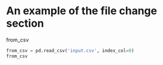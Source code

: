 <!-- markdownlint-disable MD033 -->

# An example of the file change section

<variable-table>from_csv</variable-table>

<section-filechange paths="['input.csv']">

```python
from_csv = pd.read_csv('input.csv', index_col=0)
from_csv
```

</section-filechange>
